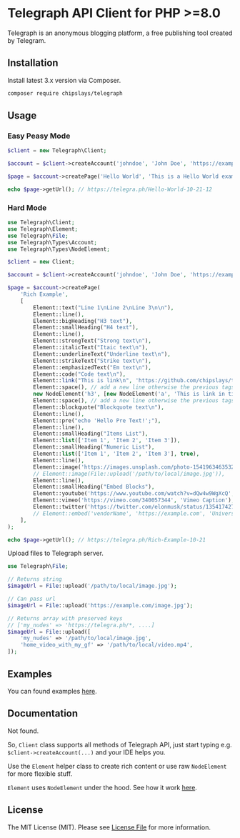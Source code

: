 # Telegraph API Client for PHP >=8.0

Telegraph is an anonymous blogging platform, a free publishing tool created by Telegram.

## Installation

Install latest 3.x version via Composer.

```bash
composer require chipslays/telegraph
```

## Usage

### Easy Peasy Mode

```php
$client = new Telegraph\Client;

$account = $client->createAccount('johndoe', 'John Doe', 'https://example.com');

$page = $account->createPage('Hello World', 'This is a Hello World example.');

echo $page->getUrl(); // https://telegra.ph/Hello-World-10-21-12
```

### Hard Mode

```php
use Telegraph\Client;
use Telegraph\Element;
use Telegraph\File;
use Telegraph\Types\Account;
use Telegraph\Types\NodeElement;

$client = new Client;

$account = $client->createAccount('johndoe', 'John Doe', 'https://example.com');

$page = $account->createPage(
    'Rich Example',
    [
        Element::text("Line 1\nLine 2\nLine 3\n\n"),
        Element::line(),
        Element::bigHeading("H3 text"),
        Element::smallHeading("H4 text"),
        Element::line(),
        Element::strongText("Strong text\n"),
        Element::italicText("Itaic text\n"),
        Element::underlineText("Underline text\n"),
        Element::strikeText("Strike text\n"),
        Element::emphasizedText("Em text\n"),
        Element::code("Code text\n"),
        Element::link("This is link\n", 'https://github.com/chipslays/telegraph'),
        Element::space(), // add a new line otherwise the previous tags will be in heading
        new NodeElement('h3', [new NodeElement('a', 'This is link in title, wow!', ['href' => '#'])]),
        Element::space(), // add a new line otherwise the previous tags will be in blockquote
        Element::blockquote("Blockquote text\n"),
        Element::line(),
        Element::pre("echo 'Hello Pre Text!';"),
        Element::line(),
        Element::smallHeading("Items List"),
        Element::list(['Item 1', 'Item 2', 'Item 3']),
        Element::smallHeading("Numeric List"),
        Element::list(['Item 1', 'Item 2', 'Item 3'], true),
        Element::line(),
        Element::image('https://images.unsplash.com/photo-1541963463532-d68292c34b19?ixlib=rb-4.0.3&ixid=MnwxMjA3fDB8MHxleHBsb3JlLWZlZWR8Mnx8fGVufDB8fHx8&w=1000&q=80', 'Image Caption'),
        // Element::image(File::upload('/path/to/local/image.jpg')),
        Element::line(),
        Element::smallHeading("Embed Blocks"),
        Element::youtube('https://www.youtube.com/watch?v=dQw4w9WgXcQ', 'Youtube Caption'),
        Element::vimeo('https://vimeo.com/340057344', 'Vimeo Caption'),
        Element::twitter('https://twitter.com/elonmusk/status/1354174279894642703', 'GAMESTONK!!1!1'),
        // Element::embed('vendorName', 'https://example.com', 'Universal method for embed.'),
    ],
);

echo $page->getUrl(); // https://telegra.ph/Rich-Example-10-21
```

Upload files to Telegraph server.

```php
use Telegraph\File;

// Returns string
$imageUrl = File::upload('/path/to/local/image.jpg');

// Can pass url
$imageUrl = File::upload('https://example.com/image.jpg');

// Returns array with preserved keys
// ['my_nudes' => 'https://telegra.ph/*, ....]
$imageUrl = File::upload([
    'my_nudes' => '/path/to/local/image.jpg',
    'home_video_with_my_gf' => '/path/to/local/video.mp4',
]);
```

## Examples

You can found examples [here](/examples).

## Documentation

Not found.

So, `Client` class supports all methods of Telegraph API, just start typing e.g. `$client->createAccount(...)` and your IDE helps you.

Use the `Element` helper class to create rich content or use raw `NodeElement` for more flexible stuff.

`Element` uses `NodeElement` under the hood. See how it work [here](/src/Element.php).

## License

The MIT License (MIT). Please see [License File](/LICENSE.md) for more information.
